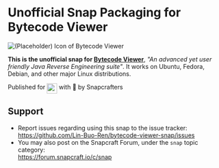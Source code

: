 # Unofficial Snap Packaging for Bytecode Viewer
<!--
	Use the Staticaly service for easy access to in-repo pictures:
	https://www.staticaly.com/
-->
![(Placeholder) Icon of Bytecode Viewer](https://cdn.staticaly.com/gh/Lin-Buo-Ren/snapcrafters-template-plus/bea3bc56/snap/gui/bytecode-viewer.png "(Placeholder) Icon of Bytecode Viewer")

**This is the unofficial snap for [Bytecode Viewer](https://bytecodeviewer.com/)**, *"An advanced yet user friendly Java Reverse Engineering suite"*. It works on Ubuntu, Fedora, Debian, and other major Linux distributions.

<!-- Uncomment and modify this when you are provided a build status badge
[![Build Status Badge of the `bytecode-viewer` Snap](https://build.snapcraft.io/badge/Lin-Buo-Ren/bytecode-viewer-snap.svg "Build Status of the `bytecode-viewer` snap")](https://build.snapcraft.io/user/Lin-Buo-Ren/bytecode-viewer-snap)
-->

<!-- Uncomment and modify this when you have a screenshot
![Screenshot of the Snapped Application](local/screenshots/screenshot.png "Screenshot of the Snapped Application")
-->

Published for <img src="http://anything.codes/slack-emoji-for-techies/emoji/tux.png" align="top" width="24" /> with 💝 by Snapcrafters

<!-- Uncomment and modify this when you have published the snap to the Snap Store
## Installation
([Don't have snapd installed?](https://snapcraft.io/docs/core/install))

### In a Terminal
    # Install the snap #
    sudo snap install --channel=edge --devmode bytecode-viewer
    #sudo snap install --channel=beta bytecode-viewer
    #sudo snap install bytecode-viewer
    
    # Connect the snap to essential security confinement interfaces #
    ## (Proper reasoning for connecting _plug_name_) ##
    sudo snap connect bytecode-viewer:_plug_name_
    
    # Connect the snap to optional security confinement interfaces #
    ## (Proper reasoning for connecting _plug_name_) ##
    sudo snap connect bytecode-viewer:_plug_name_
    
    # Launch the application #
    bytecode-viewer
    snap run bytecode-viewer # If you have another existing installation

### The Graphical Way
[![Get it from the Snap Store](https://snapcraft.io/static/images/badges/en/snap-store-black.svg)](https://snapcraft.io/bytecode-viewer)
-->

<!-- Uncomment when you have test results
## What is Working
* [A list of functionallities that are verified working]

## What is NOT Working...yet 
Check out the [issue tracker](https://github.com/Lin-Buo-Ren/bytecode-viewer-snap/issues) for known issues.
-->

## Support
* Report issues regarding using this snap to the issue tracker:  
  <https://github.com/Lin-Buo-Ren/bytecode-viewer-snap/issues>
* You may also post on the Snapcraft Forum, under the `snap` topic category:  
  <https://forum.snapcraft.io/c/snap>
